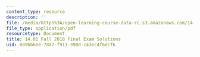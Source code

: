 ```yaml
---
content_type: resource
description: ''
file: /media/https%3A/open-learning-course-data-rc.s3.amazonaws.com/14-01-principles-of-microeconomics-fall-2018/8896b6ee78d7f911390dc43ec4f6dcf6_MIT4_01F18_final_sol.pdf
file_type: application/pdf
resourcetype: Document
title: 14.01 Fall 2018 Final Exam Solutions
uid: 8896b6ee-78d7-f911-390d-c43ec4f6dcf6
---
```

